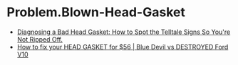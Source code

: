 # Problem.Blown-Head-Gasket
- [Diagnosing a Bad Head Gasket: How to Spot the Telltale Signs So You're Not Ripped Off.](https://youtu.be/j8Ezoeg0Q2o)
- [How to fix your HEAD GASKET for $56 | Blue Devil vs DESTROYED Ford V10](https://youtu.be/j8Ezoeg0Q2o)
